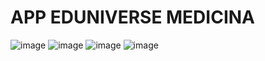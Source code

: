 # APP EDUNIVERSE MEDICINA
![image](https://github.com/lukgutierrez/Eduniverse-Medicina/blob/master/movies/video1.gif)
![image](https://github.com/lukgutierrez/Eduniverse-Medicina/blob/master/movies/video2.gif)
![image](https://github.com/lukgutierrez/Eduniverse-Medicina/blob/master/movies/video3.gif)
![image](https://github.com/lukgutierrez/Eduniverse-Medicina/blob/master/movies/video4.gif)






